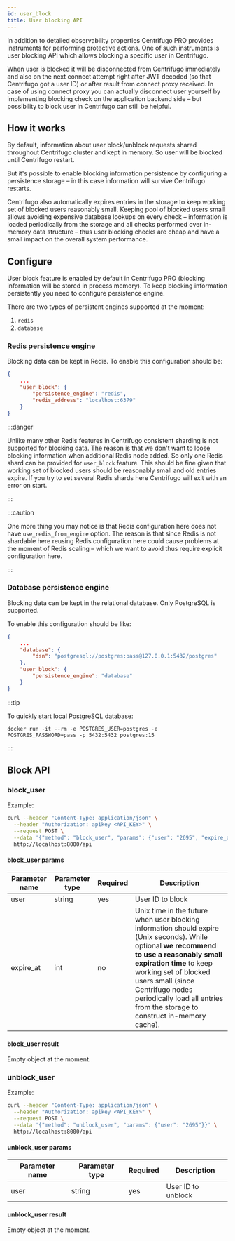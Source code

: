 ```yaml
---
id: user_block
title: User blocking API
---
```


In addition to detailed observability properties Centrifugo PRO provides instruments for performing protective actions. One of such instruments is user blocking API which allows blocking a specific user in Centrifugo.

When user is blocked it will be disconnected from Centrifugo immediately and also on the next connect attempt right after JWT decoded (so that Centrifugo got a user ID) or after result from connect proxy received. In case of using connect proxy you can actually disconnect user yourself by implementing blocking check on the application backend side – but possibility to block user in Centrifugo can still be helpful.

## How it works

By default, information about user block/unblock requests shared throughout Centrifugo cluster and kept in memory. So user will be blocked until Centrifugo restart.

But it's possible to enable blocking information persistence by configuring a persistence storage – in this case information will survive Centrifugo restarts.

Centrifugo also automatically expires entries in the storage to keep working set of blocked users reasonably small. Keeping pool of blocked users small allows avoiding expensive database lookups on every check – information is loaded periodically from the storage and all checks performed over in-memory data structure – thus user blocking checks are cheap and have a small impact on the overall system performance.

## Configure

User block feature is enabled by default in Centrifugo PRO (blocking information will be stored in process memory). To keep blocking information persistently you need to configure persistence engine.

There are two types of persistent engines supported at the moment:

1. `redis`
1. `database`

### Redis persistence engine

Blocking data can be kept in Redis. To enable this configuration should be:

```json
{
    ...
    "user_block": {
        "persistence_engine": "redis",
        "redis_address": "localhost:6379"
    }
}
```

:::danger

Unlike many other Redis features in Centrifugo consistent sharding is not supported for blocking data. The reason is that we don't want to loose blocking information when additional Redis node added. So only one Redis shard can be provided for `user_block` feature. This should be fine given that working set of blocked users should be reasonably small and old entries expire. If you try to set several Redis shards here Centrifugo will exit with an error on start.

:::

:::caution

One more thing you may notice is that Redis configuration here does not have `use_redis_from_engine` option. The reason is that since Redis is not shardable here reusing Redis configuration here could cause problems at the moment of Redis scaling – which we want to avoid thus require explicit configuration here.

:::

### Database persistence engine

Blocking data can be kept in the relational database. Only PostgreSQL is supported.

To enable this configuration should be like:

```json
{
    ...
    "database": {
        "dsn": "postgresql://postgres:pass@127.0.0.1:5432/postgres"
    },
    "user_block": {
        "persistence_engine": "database"
    }
}
```

:::tip

To quickly start local PostgreSQL database:

```
docker run -it --rm -e POSTGRES_USER=postgres -e POSTGRES_PASSWORD=pass -p 5432:5432 postgres:15
```

:::

## Block  API

### block_user

Example:

```bash
curl --header "Content-Type: application/json" \
  --header "Authorization: apikey <API_KEY>" \
  --request POST \
  --data '{"method": "block_user", "params": {"user": "2695", "expire_at": 1635845122}}' \
  http://localhost:8000/api
```

#### block_user params

| Parameter name | Parameter type | Required | Description  |
| -------------- | -------------- | ------------ | ---- |
| user       | string  | yes | User ID to block       |
| expire_at       | int  | no | Unix time in the future when user blocking information should expire (Unix seconds). While optional **we recommend to use a reasonably small expiration time** to keep working set of blocked users small (since Centrifugo nodes periodically load all entries from the storage to construct in-memory cache). |

#### block_user result

Empty object at the moment.

### unblock_user

Example:

```bash
curl --header "Content-Type: application/json" \
  --header "Authorization: apikey <API_KEY>" \
  --request POST \
  --data '{"method": "unblock_user", "params": {"user": "2695"}}' \
  http://localhost:8000/api
```

#### unblock_user params

| Parameter name | Parameter type | Required | Description  |
| -------------- | -------------- | ------------ | ---- |
| user       | string  | yes | User ID to unblock        |

#### unblock_user result

Empty object at the moment.
